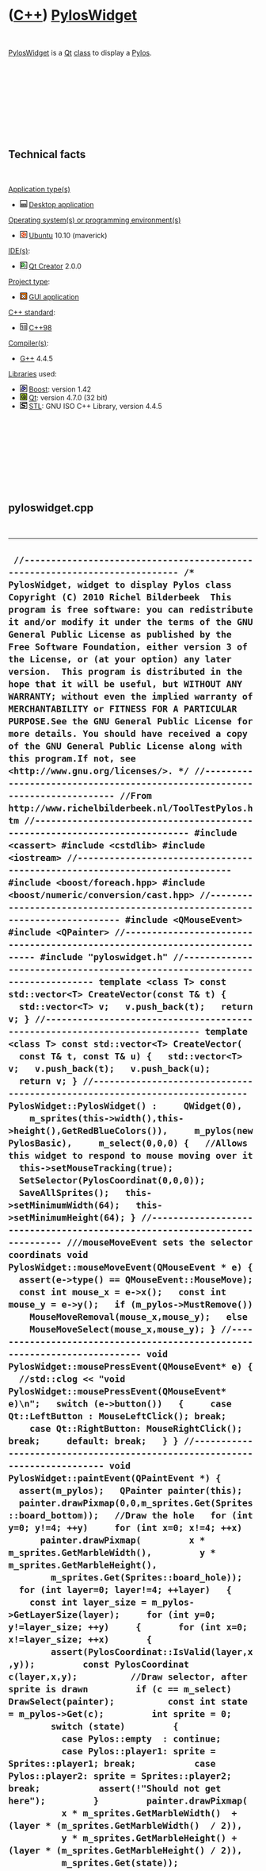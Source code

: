 



 

 

 

 

 

([C++](Cpp.htm)) [PylosWidget](CppPylosWidget.htm)
==================================================

 

[PylosWidget](CppPylosWidget.htm) is a [Qt](CppQt.htm)
[class](CppClass.htm) to display a [Pylos](CppPylos.htm).

 

 

 

 

 

Technical facts
---------------

 

[Application type(s)](CppApplication.htm)

-   ![Desktop](PicDesktop.png) [Desktop
    application](CppDesktopApplication.htm)

[Operating system(s) or programming environment(s)](CppOs.htm)

-   ![Ubuntu](PicUbuntu.png) [Ubuntu](CppUbuntu.htm) 10.10 (maverick)

[IDE(s)](CppIde.htm):

-   ![Qt Creator](PicQtCreator.png) [Qt Creator](CppQtCreator.htm) 2.0.0

[Project type](CppQtProjectType.htm):

-   ![GUI](PicGui.png) [GUI application](CppGuiApplication.htm)

[C++ standard](CppStandard.htm):

-   ![C++98](PicCpp98.png) [C++98](Cpp98.htm)

[Compiler(s)](CppCompiler.htm):

-   [G++](CppGpp.htm) 4.4.5

[Libraries](CppLibrary.htm) used:

-   ![Boost](PicBoost.png) [Boost](CppBoost.htm): version 1.42
-   ![Qt](PicQt.png) [Qt](CppQt.htm): version 4.7.0 (32 bit)
-   ![STL](PicStl.png) [STL](CppStl.htm): GNU ISO C++ Library, version
    4.4.5

 

 

 

 

 

pyloswidget.cpp
---------------

 

  --------------------------------------------------------------------------------------------------------------------------------------------------------------------------------------------------------------------------------------------------------------------------------------------------------------------------------------------------------------------------------------------------------------------------------------------------------------------------------------------------------------------------------------------------------------------------------------------------------------------------------------------------------------------------------------------------------------------------------------------------------------------------------------------------------------------------------------------------------------------------------------------------------------------------------------------------------------------------------------------------------------------------------------------------------------------------------------------------------------------------------------------------------------------------------------------------------------------------------------------------------------------------------------------------------------------------------------------------------------------------------------------------------------------------------------------------------------------------------------------------------------------------------------------------------------------------------------------------------------------------------------------------------------------------------------------------------------------------------------------------------------------------------------------------------------------------------------------------------------------------------------------------------------------------------------------------------------------------------------------------------------------------------------------------------------------------------------------------------------------------------------------------------------------------------------------------------------------------------------------------------------------------------------------------------------------------------------------------------------------------------------------------------------------------------------------------------------------------------------------------------------------------------------------------------------------------------------------------------------------------------------------------------------------------------------------------------------------------------------------------------------------------------------------------------------------------------------------------------------------------------------------------------------------------------------------------------------------------------------------------------------------------------------------------------------------------------------------------------------------------------------------------------------------------------------------------------------------------------------------------------------------------------------------------------------------------------------------------------------------------------------------------------------------------------------------------------------------------------------------------------------------------------------------------------------------------------------------------------------------------------------------------------------------------------------------------------------------------------------------------------------------------------------------------------------------------------------------------------------------------------------------------------------------------------------------------------------------------------------------------------------------------------------------------------------------------------------------------------------------------------------------------------------------------------------------------------------------------------------------------------------------------------------------------------------------------------------------------------------------------------------------------------------------------------------------------------------------------------------------------------------------------------------------------------------------------------------------------------------------------------------------------------------------------------------------------------------------------------------------------------------------------------------------------------------------------------------------------------------------------------------------------------------------------------------------------------------------------------------------------------------------------------------------------------------------------------------------------------------------------------------------------------------------------------------------------------------------------------------------------------------------------------------------------------------------------------------------------------------------------------------------------------------------------------------------------------------------------------------------------------------------------------------------------------------------------------------------------------------------------------------------------------------------------------------------------------------------------------------------------------------------------------------------------------------------------------------------------------------------------------------------------------------------------------------------------------------------------------------------------------------------------------------------------------------------------------------------------------------------------------------------------------------------------------------------------------------------------------------------------------------------------------------------------------------------------------------------------------------------------------------------------------------------------------------------------------------------------------------------------------------------------------------------------------------------------------------------------------------------------------------------------------------------------------------------------------------------------------------------------------------------------------------------------------------------------------------------------------------------------------------------------------------------------------------------------------------------------------------------------------------------------------------------------------------------------------------------------------------------------------------------------------------------------------------------------------------------------------------------------------------------------------------------------------------------------------------------------------------------------------------------------------------------------------------------------------------------------------------------------------------------------------------------------------------------------------------------------------------------------------------------------------------------------------------------------------------------------------------------------------------------------------------------------------------------------------------------------------------------------------------------------------------------------------------------------------------------------------------------------------------------------------------------------------------------------------------------------------------------------------------------------------------------------------------------------------------------------------------------------------------------------------------------------------------------------------------------------------------------------------------------------------------------------------------------------------------------------------------------------------------------------------------------------------------------------------------------------------------------------------------------------------------------------------------------------------------------------------------------------------------------------------------------------------------------------------------------------------------------------------------------------------------------------------------------------------------------------------------------------------------------------------------------------------------------------------------------------------------------------------------------------------------------------------------------------------------------------------------------------------------------------------------------------------------------------------------------------------------------------------------------------------------------------------------------------------------------------------------------------------------------------------------------------------------------------------------------------------------------------------------------------------------------------------------------------------------------------------------------------------------------------------------------------------------------------------------------------------------------------------------------------------------------------------------------------------------------------------------------------------------------------------------------------------------------------------------------------------------------------------------------------------------------------------------------------------------------------------------------------------------------------------------------------------------------------------------------------------------------------------------------------------------------------------------------------------------------------------------------------------------------------------------------------------------------------------------------------------------------------------------------------------------------------------------------------------------------------------------------------------------------------------------------------------------------------------------------------------------------------------------------------------------------------------------------------------------------------------------------------------------------------------------------------------------------------------------------------------------------------------------------------------------------------------------------------------------------------------------------------------------------------------------------------------------------------------------------------------------------------------------------------------------------------------------------------------------------------------------------------------------------------------------------------------------------------------------------------------------------------------------------------------------------------------------------------------------------------------------------------------------------------------------------------------------------------------------------------------------------------------------------------------------------------------------------------------------------------------------------------------------------------------------------------------------------------------------------------------------------------------------------------------------------------------------------------------------------------------------------------------------------------------------------------------------------------------------------------------------------------------------------------------------------------------------------------------------------------------------------------------------------------------------------------------------------------------------------------------------------------------------------------------------------------------------------------------------------------------------------------------------------------------------------------------------------------------------------------------------------------------------------------------------------------------------------------------------------------------------------------------------------------------------------------------------------------------------------------------------------------------------------------------------------------------------------------------------------------------------------------------------------------------------------------------------------------------------------------------------------------------------------------------------------------------------------------------------------------------------------------------------------------------------------------------------------------------------------------------------------------------------------------------------------------------------------------------------------------------------------------------------------------------------------------------------------------------------------------------------------------------------------------------------------------------------------------------------------------------------------------------------------------------------------------------------------------------------------------------------------------------------------------------------------------------------------------------------------------------------------------------------------------------------------------------------------------------------------------------------------------------------------------------------------------------------------------------------------------------------------------------------------------------------------------------------------------------------------------------------------------------------------------------------------------------------------------------------------------------------------------------------------------------------------------------------------------------------------------------------------------------------------------------------------------------------------------------------------------------------------------------------------------------------------------------------------------------------------------------------------------------------------------------------------------------------------------------------------------------------------------------------------------------------------------------------------------------------------------------------------------------------------------------------------------------------------------------------------------------------------------------------------------------------------------------------------------------------------------------------------------------------------------------------------------------------------------------------------------------------------------------------------------------------------------------------------------------------------------------------------------------------------------------------------------------------------------------------------------------------------------------------------------------------------------------------------------------------------------------------------------------------------------------------------------------------------------------------------------------------------------------------------------------------------------------------------------------------------------------------------------------------------------------------------------------------------------------------------------------------------------------------------------------------------------------------------------------------------------------------------------------------------------------------------------------------------------------------------------------------------------------------------------------------------------------------------------------------------------------------------------------------------------------------------------------------------------------------------------------------------------------------------------------------------------------------------------------------------------------------------------------------------------------
  ` //--------------------------------------------------------------------------- /* PylosWidget, widget to display Pylos class Copyright (C) 2010 Richel Bilderbeek  This program is free software: you can redistribute it and/or modify it under the terms of the GNU General Public License as published by the Free Software Foundation, either version 3 of the License, or (at your option) any later version.  This program is distributed in the hope that it will be useful, but WITHOUT ANY WARRANTY; without even the implied warranty of MERCHANTABILITY or FITNESS FOR A PARTICULAR PURPOSE.See the GNU General Public License for more details. You should have received a copy of the GNU General Public License along with this program.If not, see <http://www.gnu.org/licenses/>. */ //--------------------------------------------------------------------------- //From http://www.richelbilderbeek.nl/ToolTestPylos.htm //--------------------------------------------------------------------------- #include <cassert> #include <cstdlib> #include <iostream> //--------------------------------------------------------------------------- #include <boost/foreach.hpp> #include <boost/numeric/conversion/cast.hpp> //--------------------------------------------------------------------------- #include <QMouseEvent> #include <QPainter> //--------------------------------------------------------------------------- #include "pyloswidget.h" //--------------------------------------------------------------------------- template <class T> const std::vector<T> CreateVector(const T& t) {   std::vector<T> v;   v.push_back(t);   return v; } //--------------------------------------------------------------------------- template <class T> const std::vector<T> CreateVector(   const T& t, const T& u) {   std::vector<T> v;   v.push_back(t);   v.push_back(u);   return v; } //--------------------------------------------------------------------------- PylosWidget::PylosWidget() :     QWidget(0),     m_sprites(this->width(),this->height(),GetRedBlueColors()),     m_pylos(new PylosBasic),     m_select(0,0,0) {   //Allows this widget to respond to mouse moving over it   this->setMouseTracking(true);    SetSelector(PylosCoordinat(0,0,0));    SaveAllSprites();   this->setMinimumWidth(64);   this->setMinimumHeight(64); } //--------------------------------------------------------------------------- ///mouseMoveEvent sets the selector coordinats void PylosWidget::mouseMoveEvent(QMouseEvent * e) {   assert(e->type() == QMouseEvent::MouseMove);   const int mouse_x = e->x();   const int mouse_y = e->y();   if (m_pylos->MustRemove())     MouseMoveRemoval(mouse_x,mouse_y);   else     MouseMoveSelect(mouse_x,mouse_y); } //--------------------------------------------------------------------------- void PylosWidget::mousePressEvent(QMouseEvent* e) {   //std::clog << "void PylosWidget::mousePressEvent(QMouseEvent* e)\n";   switch (e->button())   {     case Qt::LeftButton : MouseLeftClick(); break;     case Qt::RightButton: MouseRightClick(); break;     default: break;   } } //--------------------------------------------------------------------------- void PylosWidget::paintEvent(QPaintEvent *) {   assert(m_pylos);   QPainter painter(this);    painter.drawPixmap(0,0,m_sprites.Get(Sprites::board_bottom));   //Draw the hole   for (int y=0; y!=4; ++y)     for (int x=0; x!=4; ++x)       painter.drawPixmap(         x * m_sprites.GetMarbleWidth(),         y * m_sprites.GetMarbleHeight(),         m_sprites.Get(Sprites::board_hole));    for (int layer=0; layer!=4; ++layer)   {     const int layer_size = m_pylos->GetLayerSize(layer);     for (int y=0; y!=layer_size; ++y)     {       for (int x=0; x!=layer_size; ++x)       {         assert(PylosCoordinat::IsValid(layer,x,y));         const PylosCoordinat c(layer,x,y);          //Draw selector, after sprite is drawn         if (c == m_select) DrawSelect(painter);          const int state = m_pylos->Get(c);         int sprite = 0;         switch (state)         {           case Pylos::empty  : continue;           case Pylos::player1: sprite = Sprites::player1; break;           case Pylos::player2: sprite = Sprites::player2; break;           assert(!"Should not get here");         }         painter.drawPixmap(           x * m_sprites.GetMarbleWidth()  + (layer * (m_sprites.GetMarbleWidth()  / 2)),           y * m_sprites.GetMarbleHeight() + (layer * (m_sprites.GetMarbleHeight() / 2)),           m_sprites.Get(state));          //Draw remove         BOOST_FOREACH(PylosCoordinat d,m_other_selectors)         {           if (d == c) DrawRemove(painter,c);         }          //Draw selector, after sprite is drawn         if (c == m_select) DrawSelect(painter);       }     }   } } //--------------------------------------------------------------------------- void PylosWidget::resizeEvent(QResizeEvent *) {   m_sprites.SetBoardSize(this->width(),this->height());   repaint(); } //--------------------------------------------------------------------------- ///DeselectRemove remove coordinat c from m_other_selectors, ///because the player deselected the marble at ///that coordinat void PylosWidget::DeselectRemove(const PylosCoordinat& c) {   assert(!m_other_selectors.empty());   const int sz = boost::numeric_cast<int>(m_other_selectors.size());   assert(sz == 1 || sz == 2);   if (sz == 1)   {     assert(m_other_selectors[0] == c);     m_other_selectors.pop_back();     return;   }   assert(sz == 2);   if (m_other_selectors[0] == c)   {     assert(m_other_selectors[1] != c);     std::swap(m_other_selectors[0],m_other_selectors[1]);     assert(m_other_selectors.back() == c);     m_other_selectors.pop_back();   }   else   {     assert(m_other_selectors[1] == c);     m_other_selectors.pop_back();   } } //--------------------------------------------------------------------------- ///DrawRemove draws a marble toggled for removal void PylosWidget::DrawRemove(QPainter& painter, const PylosCoordinat& c) {   const int sprite =     ( m_pylos->Get(c) == Pylos::player1      ? static_cast<int>(Sprites::player1_remove)      : static_cast<int>(Sprites::player2_remove) );   painter.drawPixmap(       c.GetX() * m_sprites.GetMarbleWidth()  + (c.GetLayer() * (m_sprites.GetMarbleWidth()  / 2)),       c.GetY() * m_sprites.GetMarbleHeight() + (c.GetLayer() * (m_sprites.GetMarbleHeight() / 2)),       m_sprites.Get(sprite)); } //--------------------------------------------------------------------------- ///DrawSelect draws the selector void PylosWidget::DrawSelect(QPainter& painter) {   if (m_pylos->GetWinner() != Pylos::no_winner) return;   const int sprite     = (m_pylos->GetCurrentTurn() == Pylos::player1     ? static_cast<int>(Sprites::player1_select)     : static_cast<int>(Sprites::player2_select));   painter.drawPixmap(     m_select.GetX() * m_sprites.GetMarbleWidth()  + (m_select.GetLayer() * (m_sprites.GetMarbleWidth()  / 2)),     m_select.GetY() * m_sprites.GetMarbleHeight() + (m_select.GetLayer() * (m_sprites.GetMarbleHeight() / 2)),     m_sprites.Get(sprite)); } //--------------------------------------------------------------------------- ///GetCurrentTurn returns the player whose turn it is int PylosWidget::GetCurrentTurn() const {   const int current_turn = m_pylos->GetCurrentTurn();   switch (current_turn)   {     case Pylos::player1: return player1;     case Pylos::player2: return player2;     default: assert(!"Should not get here");   } } //--------------------------------------------------------------------------- const std::vector<std::string> PylosWidget::GetVersionHistory() {   std::vector<std::string> v;   v.push_back("YYYY-MM-DD: version X.Y: [description]");   v.push_back("2010-09-22: version 1.2: initial release version");   v.push_back("2010-10-06: version 1.3: disallow clicking when there is a winner");   return v; } //--------------------------------------------------------------------------- int PylosWidget::GetWinner() const {   const int winner = m_pylos->GetWinner();   switch (winner)   {     case Pylos::no_winner: return no_winner;     case Pylos::player1: return player1;     case Pylos::player2: return player2;     default: assert(!"Should not get here");   } } //--------------------------------------------------------------------------- ///IsOtherSelector returns if the specified coordinat ///is selected for removal bool PylosWidget::IsOtherSelector(const PylosCoordinat& c) const {   BOOST_FOREACH(const PylosCoordinat& d,m_other_selectors)   {     if (d == c) return true;   }   return false; } //--------------------------------------------------------------------------- ///MouseLeftClick handles mouse left-clicking. void PylosWidget::MouseLeftClick() {   if (m_pylos->MustRemove())     MouseLeftClickRemove();   else     MouseLeftClickSelect(); } //--------------------------------------------------------------------------- ///MouseLeftClickRemove handles mouse left-clicking ///during removal state. void PylosWidget::MouseLeftClickRemove() {   //Player tries to select a third marble   if (m_other_selectors.size() == 2)   {     assert(m_select == m_other_selectors[0] || m_select == m_other_selectors[1]);     DeselectRemove(m_select);     repaint();     emit Toggle();     return;   }    //Toggle marbles selected for removal   BOOST_FOREACH(const PylosCoordinat& d,m_other_selectors)   {     if (m_select == d)     {       //Remove c from m_other_selectors,       //invalidates d       DeselectRemove(m_select);       repaint();       emit Toggle();       return;     }   }    //Player toggles his first marble for removal   if (m_other_selectors.empty())   {     if (m_pylos->CanRemove(CreateVector(m_select))) m_other_selectors.push_back(m_select);     repaint();     emit Toggle();     return;   }    assert(m_other_selectors.size() == 1);   //Player clicks a marble and has selected none or one other   //If the player can remove the selected marble   //and if he has not selected two marbles   //for removal already   if (m_pylos->CanRemove(CreateVector(m_select,m_other_selectors[0])))   {     m_other_selectors.push_back(m_select);     repaint();     emit Toggle();   } } //--------------------------------------------------------------------------- ///MouseLeftClickSelect handles mouse left-clicking ///during select state. void PylosWidget::MouseLeftClickSelect() {   if (m_pylos->GetWinner() != Pylos::no_winner) return;    //Select marble for movement   if (m_other_selectors.empty() && m_pylos->CanMove(m_select))   {     m_other_selectors.push_back(m_select);     repaint();     emit Toggle();     return;   }   //Toggle marble selected for movement   if (!m_other_selectors.empty() && m_select == m_other_selectors[0])   {     m_other_selectors.pop_back();     repaint();     emit Toggle();     return;   }   //Add marbles   if (m_other_selectors.empty() && m_pylos->CanPlace(m_select))   {     m_pylos->Place(m_select);     m_other_selectors = std::vector<PylosCoordinat>();     repaint();     emit PlayerChanged();     if (m_pylos->GetWinner() != Pylos::no_winner)       emit HasWinner();     return;   }      //User might want to move a marble   if (!m_pylos->MustRemove())   {     if (!m_other_selectors.empty()       && m_pylos->CanMove(m_other_selectors[0], m_select) )     {       m_pylos->Move(m_other_selectors[0],m_select);       emit PlayerChanged();       m_other_selectors = std::vector<PylosCoordinat>();       repaint();     }     return;   }  } //--------------------------------------------------------------------------- ///MouseMoveRemoval handles mouse movement ///when player must remove one or two marbles void PylosWidget::MouseMoveRemoval(   const int mouse_x,   const int mouse_y) {   //Selector must be set to removable marbles   //Check heighest Pylos level   for (int layer=3; layer!=-1; --layer)   {     const int x = (mouse_x - ((m_sprites.GetMarbleWidth()  / 2) *layer)) / m_sprites.GetMarbleWidth();     const int y = (mouse_y - ((m_sprites.GetMarbleHeight() / 2) *layer)) / m_sprites.GetMarbleHeight();      if (!PylosCoordinat::IsValid(layer,x,y)) continue;     PylosCoordinat c(layer,x,y);     if (        //player has selected two marbles for removal,        //only select those marbles       (m_other_selectors.size() == 2 && IsOtherSelector(c))        //player has selected one marble for removal,        //select the marble (possibly below it) to be        //removed as well     || (m_other_selectors.size() == 1 && m_pylos->CanRemove(CreateVector(m_other_selectors[0],c)))        //player has selected nothing for removal     || (m_other_selectors.empty() && m_pylos->CanRemove(CreateVector(c)))       )     {       SetSelector(c);       repaint();       return;     }   } } //--------------------------------------------------------------------------- ///MouseMoveSelect handles mouse movement ///when player must select either a location to ///place a new marble or to select a marble to move void PylosWidget::MouseMoveSelect(   const int mouse_x, const int mouse_y) {   //Selector must show to either   //-$ movable marbles   //-$ spots to place a new marble   //Check lowest Pylos level   for (int layer=0; layer!=4; ++layer)   {     const int x = (mouse_x - ((m_sprites.GetMarbleWidth()  / 2) *layer)) / m_sprites.GetMarbleWidth();     const int y = (mouse_y - ((m_sprites.GetMarbleHeight() / 2) *layer)) / m_sprites.GetMarbleHeight();     if (!PylosCoordinat::IsValid(layer,x,y)) continue;     PylosCoordinat c(layer,x,y);     if (          ( m_other_selectors.empty() && (m_pylos->CanPlace(c)  || m_pylos->CanMove(c)                      ) )       || (!m_other_selectors.empty() && (IsOtherSelector(c)    || m_pylos->CanMove(m_other_selectors[0],c) ) ) )     {       SetSelector(c);       repaint();       return;     }   } } //--------------------------------------------------------------------------- ///MouseRightClick handles mouse right-clicking. void PylosWidget::MouseRightClick() {   if (!m_pylos->MustRemove()) return;   //Right mouse button is only used to remove the   //marbles selected for removal   //There must be marbles selected   if (m_other_selectors.empty()) return;   //Two marbles are selected   if (m_pylos->CanRemove(m_other_selectors))   {     m_pylos->Remove(m_other_selectors);     emit PlayerChanged();     m_other_selectors = std::vector<PylosCoordinat>();     repaint();   } } //--------------------------------------------------------------------------- void PylosWidget::SaveAllSprites() const {   m_sprites.Get(Sprites::player1).save("sprite_player1.png");   m_sprites.Get(Sprites::player2).save("sprite_player2.png");   m_sprites.Get(Sprites::player1_select).save("sprite_player1_select.png");   m_sprites.Get(Sprites::player2_select).save("sprite_player2_select.png");   m_sprites.Get(Sprites::player1_remove).save("sprite_player1_remove.png");   m_sprites.Get(Sprites::player2_remove).save("sprite_player2_remove.png");   m_sprites.Get(Sprites::board_bottom).save("sprite_board_bottom.png");   m_sprites.Get(Sprites::board_hole).save("sprite_board_hole.png"); } //--------------------------------------------------------------------------- ///SetColorSchemeBlackWhite sets the color scheme to black and white. void PylosWidget::SetColorSchemeBlackWhite() {   m_sprites.SetColorScheme(::GetBlackWhiteColors());   repaint(); } //--------------------------------------------------------------------------- ///SetColorSchemeRedBlue sets the color scheme to red and blue. void PylosWidget::SetColorSchemeRedBlue() {   m_sprites.SetColorScheme(::GetRedBlueColors());   repaint(); } //--------------------------------------------------------------------------- ///SetSelector sets the selector coordinat to c void PylosWidget::SetSelector(const PylosCoordinat& c) {   m_select = c;   emit SelectorChanged(); } //--------------------------------------------------------------------------- ///StartAdvancedGame cleans the board to start a game ///with advanced rules void PylosWidget::StartAdvancedGame() {   m_pylos.reset(new PylosAdvanced);   m_select = PylosCoordinat(0,0,0);   m_other_selectors = std::vector<PylosCoordinat>();   repaint(); } //--------------------------------------------------------------------------- ///StartAdvancedGame cleans the board to start a game ///with advanced rules void PylosWidget::StartBasicGame() {   m_pylos.reset(new PylosBasic);   m_select = PylosCoordinat(0,0,0);   m_other_selectors = std::vector<PylosCoordinat>();   repaint(); } //---------------------------------------------------------------------------`
  --------------------------------------------------------------------------------------------------------------------------------------------------------------------------------------------------------------------------------------------------------------------------------------------------------------------------------------------------------------------------------------------------------------------------------------------------------------------------------------------------------------------------------------------------------------------------------------------------------------------------------------------------------------------------------------------------------------------------------------------------------------------------------------------------------------------------------------------------------------------------------------------------------------------------------------------------------------------------------------------------------------------------------------------------------------------------------------------------------------------------------------------------------------------------------------------------------------------------------------------------------------------------------------------------------------------------------------------------------------------------------------------------------------------------------------------------------------------------------------------------------------------------------------------------------------------------------------------------------------------------------------------------------------------------------------------------------------------------------------------------------------------------------------------------------------------------------------------------------------------------------------------------------------------------------------------------------------------------------------------------------------------------------------------------------------------------------------------------------------------------------------------------------------------------------------------------------------------------------------------------------------------------------------------------------------------------------------------------------------------------------------------------------------------------------------------------------------------------------------------------------------------------------------------------------------------------------------------------------------------------------------------------------------------------------------------------------------------------------------------------------------------------------------------------------------------------------------------------------------------------------------------------------------------------------------------------------------------------------------------------------------------------------------------------------------------------------------------------------------------------------------------------------------------------------------------------------------------------------------------------------------------------------------------------------------------------------------------------------------------------------------------------------------------------------------------------------------------------------------------------------------------------------------------------------------------------------------------------------------------------------------------------------------------------------------------------------------------------------------------------------------------------------------------------------------------------------------------------------------------------------------------------------------------------------------------------------------------------------------------------------------------------------------------------------------------------------------------------------------------------------------------------------------------------------------------------------------------------------------------------------------------------------------------------------------------------------------------------------------------------------------------------------------------------------------------------------------------------------------------------------------------------------------------------------------------------------------------------------------------------------------------------------------------------------------------------------------------------------------------------------------------------------------------------------------------------------------------------------------------------------------------------------------------------------------------------------------------------------------------------------------------------------------------------------------------------------------------------------------------------------------------------------------------------------------------------------------------------------------------------------------------------------------------------------------------------------------------------------------------------------------------------------------------------------------------------------------------------------------------------------------------------------------------------------------------------------------------------------------------------------------------------------------------------------------------------------------------------------------------------------------------------------------------------------------------------------------------------------------------------------------------------------------------------------------------------------------------------------------------------------------------------------------------------------------------------------------------------------------------------------------------------------------------------------------------------------------------------------------------------------------------------------------------------------------------------------------------------------------------------------------------------------------------------------------------------------------------------------------------------------------------------------------------------------------------------------------------------------------------------------------------------------------------------------------------------------------------------------------------------------------------------------------------------------------------------------------------------------------------------------------------------------------------------------------------------------------------------------------------------------------------------------------------------------------------------------------------------------------------------------------------------------------------------------------------------------------------------------------------------------------------------------------------------------------------------------------------------------------------------------------------------------------------------------------------------------------------------------------------------------------------------------------------------------------------------------------------------------------------------------------------------------------------------------------------------------------------------------------------------------------------------------------------------------------------------------------------------------------------------------------------------------------------------------------------------------------------------------------------------------------------------------------------------------------------------------------------------------------------------------------------------------------------------------------------------------------------------------------------------------------------------------------------------------------------------------------------------------------------------------------------------------------------------------------------------------------------------------------------------------------------------------------------------------------------------------------------------------------------------------------------------------------------------------------------------------------------------------------------------------------------------------------------------------------------------------------------------------------------------------------------------------------------------------------------------------------------------------------------------------------------------------------------------------------------------------------------------------------------------------------------------------------------------------------------------------------------------------------------------------------------------------------------------------------------------------------------------------------------------------------------------------------------------------------------------------------------------------------------------------------------------------------------------------------------------------------------------------------------------------------------------------------------------------------------------------------------------------------------------------------------------------------------------------------------------------------------------------------------------------------------------------------------------------------------------------------------------------------------------------------------------------------------------------------------------------------------------------------------------------------------------------------------------------------------------------------------------------------------------------------------------------------------------------------------------------------------------------------------------------------------------------------------------------------------------------------------------------------------------------------------------------------------------------------------------------------------------------------------------------------------------------------------------------------------------------------------------------------------------------------------------------------------------------------------------------------------------------------------------------------------------------------------------------------------------------------------------------------------------------------------------------------------------------------------------------------------------------------------------------------------------------------------------------------------------------------------------------------------------------------------------------------------------------------------------------------------------------------------------------------------------------------------------------------------------------------------------------------------------------------------------------------------------------------------------------------------------------------------------------------------------------------------------------------------------------------------------------------------------------------------------------------------------------------------------------------------------------------------------------------------------------------------------------------------------------------------------------------------------------------------------------------------------------------------------------------------------------------------------------------------------------------------------------------------------------------------------------------------------------------------------------------------------------------------------------------------------------------------------------------------------------------------------------------------------------------------------------------------------------------------------------------------------------------------------------------------------------------------------------------------------------------------------------------------------------------------------------------------------------------------------------------------------------------------------------------------------------------------------------------------------------------------------------------------------------------------------------------------------------------------------------------------------------------------------------------------------------------------------------------------------------------------------------------------------------------------------------------------------------------------------------------------------------------------------------------------------------------------------------------------------------------------------------------------------------------------------------------------------------------------------------------------------------------------------------------------------------------------------------------------------------------------------------------------------------------------------------------------------------------------------------------------------------------------------------------------------------------------------------------------------------------------------------------------------------------------------------------------------------------------------------------------------------------------------------------------------------------------------------------------------------------------------------------------------------------------------------------------------------------------------------------------------------------------------------------------------------------------------------------------------------------------------------------------------------------------------------------------------------------------------------------------------------------------------------------------------------------------------------------------------------------------------------------------------------------------------------------------------------------------------------------------------------------------------------------------------------------------------------------------------------------------------------------------------------------------------------------------------------------------------------------------------------------------------------------------------------------------------------------------------------------------------------------------------------------------------------------------------------------------------------------------------------------------------------------------------------------------------------------------------------------------------------------------------------------------------------------------------------------------------------------------------------------------------------------------------------------------------------------------------------------------------------------------------------------------------------------------------------------------------------------------------------------------------------------------------------------------------------------------------------------------------------------------------------------------------------------------------------------------------------------------------------------------------------------------------------------------------------------------------------------------------------------------------------------------------------------------------------------------------------------------------------------------------------------------------------------------------------------------------------------------------------------------------------------------------------------------------------------------------------------------------------------------------------------------------------------------------------------------------------------------------------------------------------------------------------------------------------------------------------------------------------------------------------------------------------------------------------------------------------------------------------------------------------------------------------------------------------------------------------------------------------------------------------------------------------------------------------------------------------

 

 

 

 

 

pyloswidget.h
-------------

 

  -------------------------------------------------------------------------------------------------------------------------------------------------------------------------------------------------------------------------------------------------------------------------------------------------------------------------------------------------------------------------------------------------------------------------------------------------------------------------------------------------------------------------------------------------------------------------------------------------------------------------------------------------------------------------------------------------------------------------------------------------------------------------------------------------------------------------------------------------------------------------------------------------------------------------------------------------------------------------------------------------------------------------------------------------------------------------------------------------------------------------------------------------------------------------------------------------------------------------------------------------------------------------------------------------------------------------------------------------------------------------------------------------------------------------------------------------------------------------------------------------------------------------------------------------------------------------------------------------------------------------------------------------------------------------------------------------------------------------------------------------------------------------------------------------------------------------------------------------------------------------------------------------------------------------------------------------------------------------------------------------------------------------------------------------------------------------------------------------------------------------------------------------------------------------------------------------------------------------------------------------------------------------------------------------------------------------------------------------------------------------------------------------------------------------------------------------------------------------------------------------------------------------------------------------------------------------------------------------------------------------------------------------------------------------------------------------------------------------------------------------------------------------------------------------------------------------------------------------------------------------------------------------------------------------------------------------------------------------------------------------------------------------------------------------------------------------------------------------------------------------------------------------------------------------------------------------------------------------------------------------------------------------------------------------------------------------------------------------------------------------------------------------------------------------------------------------------------------------------------------------------------------------------------------------------------------------------------------------------------------------------------------------------------------------------------------------------------------------------------------------------------------------------------------------------------------------------------------------------------------------------------------------------------------------------------------------------------------------------------------------------------------------------------------------------------------------------------------------------------------------------------------------------------------------------------------------------------------------------------------------------------------------------------------------------------------------------------------------------------------------------------------------------------------------------------------------------------------------------------------------------------------------------------------------------------------------------------------------------------------------------------------------------------------------------------------------------------------------------------------------------------------------------------------------------------------------------------------------------------------------------------------------------------------------------------------------------------------------------------------------------------------------------------------------------------------------------------------------------------------------------------------------------------------------------------------------------------------------------------------------------------------------------------------------------------------------------------------------------------------------------------------------------------------------------------------------------------------------------------------------------------------------------------------------------------------------------------------------------------------------------------------------------------------------------------------------------------------------------------------------------------------------
  ` //--------------------------------------------------------------------------- /* PylosWidget, widget to display Pylos class Copyright (C) 2010 Richel Bilderbeek  This program is free software: you can redistribute it and/or modify it under the terms of the GNU General Public License as published by the Free Software Foundation, either version 3 of the License, or (at your option) any later version.  This program is distributed in the hope that it will be useful, but WITHOUT ANY WARRANTY; without even the implied warranty of MERCHANTABILITY or FITNESS FOR A PARTICULAR PURPOSE.See the GNU General Public License for more details. You should have received a copy of the GNU General Public License along with this program.If not, see <http://www.gnu.org/licenses/>. */ //--------------------------------------------------------------------------- //From http://www.richelbilderbeek.nl/ToolTestPylos.htm //--------------------------------------------------------------------------- #ifndef PYLOSWIDGET_H #define PYLOSWIDGET_H //--------------------------------------------------------------------------- #include <vector> //--------------------------------------------------------------------------- #include <boost/tuple/tuple.hpp> #include <boost/shared_ptr.hpp> //--------------------------------------------------------------------------- #include <QWidget> //--------------------------------------------------------------------------- #include "pyloscoordinat.h" #include "sprites.h" //--------------------------------------------------------------------------- struct QPaintEvent; struct Pylos; //--------------------------------------------------------------------------- ///PylosWidget manages a Pylos and facilitates its user interface class PylosWidget : public QWidget {   Q_OBJECT public:   PylosWidget();   ///mouseMoveEvent is public, because   ///TestPylos must be able to make virtual mouse movements.   void mouseMoveEvent(QMouseEvent * e);   ///mousePressEvent is public, because   ///TestPylos must be able to deliver virtual clicks.   void mousePressEvent(QMouseEvent*);    //void DrawPylos();   enum { no_winner = 0 };   enum { player1   = 1 };   enum { player2   = 2 };    ///GetCurrentTurn returns the player whose turn it is   int GetCurrentTurn() const;    ///GetPylos returns a read-only pylos   const Pylos * GetPylos() { return m_pylos.get(); }    ///GetOtherSelectors returns the other selectors' current coodinats   const std::vector<PylosCoordinat>& GetOtherSelectors() const   {     return m_other_selectors;   }    ///GetSelector returns the selector's current coodinat   const PylosCoordinat& GetSelector() const { return m_select; }    static const std::string GetVersion() { return "1.3"; }   static const std::vector<std::string> GetVersionHistory();    ///GetWinner returns either the current winner or no_winner   int GetWinner() const;    ///SetColorSchemeBlackWhite sets the color scheme to black and white.   void SetColorSchemeBlackWhite();    ///SetColorSchemeRedBlue sets the color scheme to red and blue.   void SetColorSchemeRedBlue();    ///StartAdvancedGame cleans the board to start a game   ///with advanced rules   void StartAdvancedGame();    ///StartBasicGame cleans the board to start a game   ///with basic rules   void StartBasicGame();   signals:   ///HasWinner is emitted when a winner is found   void HasWinner();   ///SelectorChanged is emitted when the selector is moved   void SelectorChanged();   ///PlayerChanged is emitted when a player has done a successfull move   void PlayerChanged();   ///Toggle is emitted when a marble is (de)selected for something   void Toggle();  protected:   void paintEvent(QPaintEvent *);   void resizeEvent(QResizeEvent *);  private:   Sprites m_sprites;   boost::shared_ptr<Pylos> m_pylos;   PylosCoordinat m_select;    ///m_other_selectors embodies the coordinats for   ///-$ selecting a marble to move to a higher layer   ///-$ select one or two marbles for removal   std::vector<PylosCoordinat> m_other_selectors;    ///DeselectRemove remove coordinat c from m_other_selectors,   ///because the player deselected the marble at   ///that coordinat   void DeselectRemove(const PylosCoordinat& c);    ///DrawRemove draws a marble toggled for removal   void DrawRemove(QPainter& painter, const PylosCoordinat& c);    ///DrawSelect draws the selector   void DrawSelect(QPainter& painter);    ///IsOtherSelector returns if the specified coordinat   ///is selected for removal   bool IsOtherSelector(const PylosCoordinat& c) const;    ///MouseLeftClick handles mouse left-clicking.   void MouseLeftClick();    ///MouseLeftClickRemove handles mouse left-clicking   ///during removal state.   void MouseLeftClickRemove();    ///MouseLeftClickSelect handles mouse left-clicking   ///during select state.   void MouseLeftClickSelect();    ///MouseRightClick handles mouse right-clicking.   void MouseRightClick();    ///MouseMoveRemoval handles mouse movement   ///when player must remove one or two marbles   void MouseMoveRemoval(const int x, const int y);    ///MouseMoveSelect handles mouse movement   ///when player must select either a location to   ///place a new marble or to select a marble to move   void MouseMoveSelect(const int x, const int y);    ///SaveAllSprites saves all sprites used in this game.   void SaveAllSprites() const;    ///SetSelector sets the selector coordinat to c   void SetSelector(const PylosCoordinat& c);  }; //--------------------------------------------------------------------------- #endif // PYLOSWIDGET_H`
  -------------------------------------------------------------------------------------------------------------------------------------------------------------------------------------------------------------------------------------------------------------------------------------------------------------------------------------------------------------------------------------------------------------------------------------------------------------------------------------------------------------------------------------------------------------------------------------------------------------------------------------------------------------------------------------------------------------------------------------------------------------------------------------------------------------------------------------------------------------------------------------------------------------------------------------------------------------------------------------------------------------------------------------------------------------------------------------------------------------------------------------------------------------------------------------------------------------------------------------------------------------------------------------------------------------------------------------------------------------------------------------------------------------------------------------------------------------------------------------------------------------------------------------------------------------------------------------------------------------------------------------------------------------------------------------------------------------------------------------------------------------------------------------------------------------------------------------------------------------------------------------------------------------------------------------------------------------------------------------------------------------------------------------------------------------------------------------------------------------------------------------------------------------------------------------------------------------------------------------------------------------------------------------------------------------------------------------------------------------------------------------------------------------------------------------------------------------------------------------------------------------------------------------------------------------------------------------------------------------------------------------------------------------------------------------------------------------------------------------------------------------------------------------------------------------------------------------------------------------------------------------------------------------------------------------------------------------------------------------------------------------------------------------------------------------------------------------------------------------------------------------------------------------------------------------------------------------------------------------------------------------------------------------------------------------------------------------------------------------------------------------------------------------------------------------------------------------------------------------------------------------------------------------------------------------------------------------------------------------------------------------------------------------------------------------------------------------------------------------------------------------------------------------------------------------------------------------------------------------------------------------------------------------------------------------------------------------------------------------------------------------------------------------------------------------------------------------------------------------------------------------------------------------------------------------------------------------------------------------------------------------------------------------------------------------------------------------------------------------------------------------------------------------------------------------------------------------------------------------------------------------------------------------------------------------------------------------------------------------------------------------------------------------------------------------------------------------------------------------------------------------------------------------------------------------------------------------------------------------------------------------------------------------------------------------------------------------------------------------------------------------------------------------------------------------------------------------------------------------------------------------------------------------------------------------------------------------------------------------------------------------------------------------------------------------------------------------------------------------------------------------------------------------------------------------------------------------------------------------------------------------------------------------------------------------------------------------------------------------------------------------------------------------------------------------------------------------------------------------------------------------------------

 

 

 

 

 





 

[![Valid XHTML 1.0 Strict](valid-xhtml10.png){width="88"
height="31"}](http://validator.w3.org/check?uri=referer)
